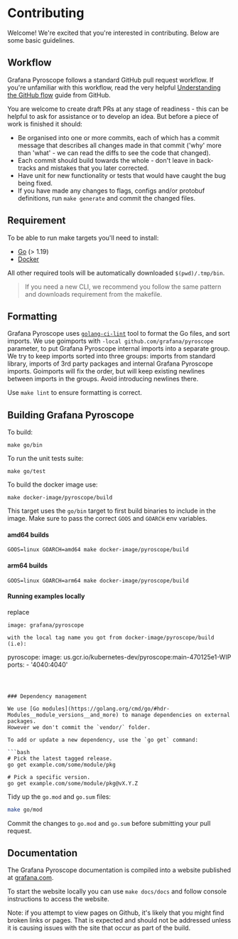 # Contributing

Welcome! We're excited that you're interested in contributing. Below are some basic guidelines.

## Workflow

Grafana Pyroscope follows a standard GitHub pull request workflow. If you're unfamiliar with this workflow, read the very helpful [Understanding the GitHub flow](https://guides.github.com/introduction/flow/) guide from GitHub.

You are welcome to create draft PRs at any stage of readiness - this
can be helpful to ask for assistance or to develop an idea. But before
a piece of work is finished it should:

- Be organised into one or more commits, each of which has a commit message that describes all changes made in that commit ('why' more than 'what' - we can read the diffs to see the code that changed).
- Each commit should build towards the whole - don't leave in back-tracks and mistakes that you later corrected.
- Have unit for new functionality or tests that would have caught the bug being fixed.
- If you have made any changes to flags, configs and/or protobuf definitions, run `make generate` and commit the changed files.

## Requirement

To be able to run make targets you'll need to install:

- [Go](https://go.dev/doc/install) (> 1.19)
- [Docker](https://docs.docker.com/engine/install/)

All other required tools will be automatically downloaded `$(pwd)/.tmp/bin`.

> If you need a new CLI, we recommend you follow the same pattern and downloads requirement from the makefile.

## Formatting

Grafana Pyroscope uses [`golang-ci-lint`](https://github.com/golangci/golangci-lint) tool to format the Go files, and sort imports.
We use goimports with `-local github.com/grafana/pyroscope` parameter, to put Grafana Pyroscope internal imports into a separate group. We try to keep imports sorted into three groups: imports from standard library, imports of 3rd party packages and internal Grafana Pyroscope imports. Goimports will fix the order, but will keep existing newlines between imports in the groups. Avoid introducing newlines there.

Use `make lint` to ensure formatting is correct.

## Building Grafana Pyroscope

To build:

```
make go/bin
```

To run the unit tests suite:

```
make go/test
```

To build the docker image use:

```
make docker-image/pyroscope/build
```

This target uses the `go/bin` target to first build binaries to include in the image.
Make sure to pass the correct `GOOS` and `GOARCH` env variables.

#### amd64 builds
```
GOOS=linux GOARCH=amd64 make docker-image/pyroscope/build
```

#### arm64 builds
```
GOOS=linux GOARCH=arm64 make docker-image/pyroscope/build
```

#### Running examples locally
replace 
```
image: grafana/pyroscope

with the local tag name you got from docker-image/pyroscope/build (i.e):

```
  pyroscope:
    image: us.gcr.io/kubernetes-dev/pyroscope:main-470125e1-WIP
    ports:
      - '4040:4040'
```



### Dependency management

We use [Go modules](https://golang.org/cmd/go/#hdr-Modules__module_versions__and_more) to manage dependencies on external packages.
However we don't commit the `vendor/` folder.

To add or update a new dependency, use the `go get` command:

```bash
# Pick the latest tagged release.
go get example.com/some/module/pkg

# Pick a specific version.
go get example.com/some/module/pkg@vX.Y.Z
```

Tidy up the `go.mod` and `go.sum` files:

```bash
make go/mod
```

Commit the changes to `go.mod` and `go.sum` before submitting your pull request.

## Documentation

The Grafana Pyroscope documentation is compiled into a website published at [grafana.com](https://grafana.com/).

To start the website locally you can use `make docs/docs` and follow console instructions to access the website.

Note: if you attempt to view pages on Github, it's likely that you might find broken links or pages. That is expected and should not be addressed unless it is causing issues with the site that occur as part of the build.
